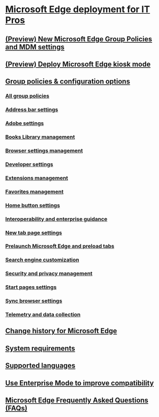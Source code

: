 # [Microsoft Edge deployment for IT Pros](index.yml)

## [(Preview) New Microsoft Edge Group Policies and MDM settings](new-policies.md)

## [(Preview) Deploy Microsoft Edge kiosk mode](microsoft-edge-kiosk-mode-deploy.md)

## [Group policies & configuration options](group-policies/index.yml)
### [All group policies](available-policies.md)
### [Address bar settings](group-policies/address-bar-settings-gp.md)
### [Adobe settings](group-policies/adobe-settings-gp.md)
### [Books Library management](group-policies/books-library-management-gp.md)
### [Browser settings management](group-policies/browser-settings-management-gp.md)
### [Developer settings](group-policies/developer-settings-gp.md)
### [Extensions management](group-policies/extensions-management-gp.md)
### [Favorites management](group-policies/favorites-management-gp.md)
### [Home button settings](group-policies/home-button-gp.md)
### [Interoperability and enterprise guidance](group-policies/interoperability-enterprise-guidance-gp.md)
### [New tab page settings](group-policies/new-tab-page-settings-gp.md)
### [Prelaunch Microsoft Edge and preload tabs](group-policies/prelaunch-preload-gp.md)
### [Search engine customization](group-policies/search-engine-customization-gp.md)
### [Security and privacy management](group-policies/security-privacy-management-gp.md)
### [Start pages settings](group-policies/start-pages-gp.md)
### [Sync browser settings](group-policies/sync-browser-settings-gp.md)
### [Telemetry and data collection](group-policies/telemetry-management-gp.md)



## [Change history for Microsoft Edge](change-history-for-microsoft-edge.md)

## [System requirements](about-microsoft-edge.md#minimum-system-requirements)

## [Supported languages](about-microsoft-edge.md#supported-languages)


## [Use Enterprise Mode to improve compatibility](emie-to-improve-compatibility.md)

## [Microsoft Edge Frequently Asked Questions (FAQs)](microsoft-edge-faq.md)


